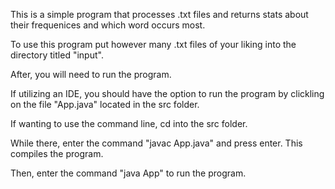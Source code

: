 This is a simple program that processes .txt files and returns stats about their frequenices and which word occurs most.

To use this program put however many .txt files of your liking into the directory titled "input".

After, you will need to run the program.

If utilizing an IDE, you should have the option to run the program by clickling on the file "App.java" located in the src folder.

If wanting to use the command line, cd into the src folder.

While there, enter the command "javac App.java" and press enter. This compiles the program.

Then, enter the command "java App" to run the program.

